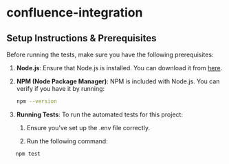 # confluence-integration
## Setup Instructions & Prerequisites

Before running the tests, make sure you have the following prerequisites:

1. **Node.js**: Ensure that Node.js is installed. You can download it from [here](https://nodejs.org/).

2. **NPM (Node Package Manager)**: NPM is included with Node.js. You can verify if you have it by running:

   ```bash
   npm --version
3. **Running Tests**: To run the automated tests for this project:

   1. Ensure you’ve set up the .env file correctly.

   2. Run the following command:

```bash
   npm test


